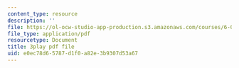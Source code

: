 ```yaml
---
content_type: resource
description: ''
file: https://ol-ocw-studio-app-production.s3.amazonaws.com/courses/6-033-computer-system-engineering-spring-2018/e0ec78d65787d1f0a82e3b9307d53a67_r2_-2KW76ec.pdf
file_type: application/pdf
resourcetype: Document
title: 3play pdf file
uid: e0ec78d6-5787-d1f0-a82e-3b9307d53a67
---
```

